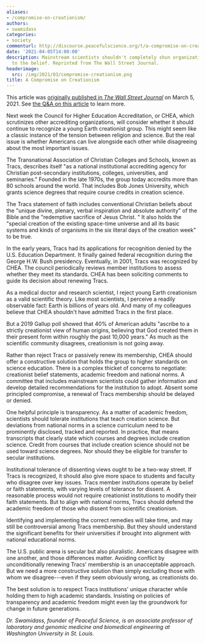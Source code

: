 ```yaml
---
aliases:
- /compromise-on-creationism/
authors:
- swamidass
categories:
- society
commenturl: http://discourse.peacefulscience.org/t/a-compromise-on-creationism/13489
date: '2021-04-05T14:00:00'
description: Mainstream scientists shouldn't completely shun organizations friendly
  to the belief. Reprinted from The Wall Street Journal.
headerimage:
  src: /img/2021/03/compromise-creationism.png
title: A Compromise on Creationism
---
```


This article was [originally published in *The Wall Street Journal*](https://www.wsj.com/articles/a-compromise-on-creationism-11614901537) on March 5, 2021. See [the Q&A on this article](https://peacefulscience.org/qa-wsj-compromise-on-creationism/) to learn more.

Next week the Council for Higher Education Accreditation, or CHEA, which scrutinizes other accrediting organizations, will consider whether it should continue to recognize a young Earth creationist group. This might seem like a classic instance of the tension between religion and science. But the real issue is whether Americans can live alongside each other while disagreeing about the most important issues.

The Transnational Association of Christian Colleges and Schools, known as Tracs, describes itself "as a national institutional accrediting agency for Christian post-secondary institutions, colleges, universities, and seminaries." Founded in the late 1970s, the group today accredits more than 80 schools around the world. That includes Bob Jones University, which grants science degrees that require course credits in creation science.

The Tracs statement of faith includes conventional Christian beliefs about the "unique divine, plenary, verbal inspiration and absolute authority" of the Bible and the "redemptive sacrifice of Jesus Christ. " It also holds the "special creation of the existing space-time universe and all its basic systems and kinds of organisms in the six literal days of the creation week" to be true.

In the early years, Tracs had its applications for recognition denied by the U.S. Education Department. It finally gained federal recognition during the George H.W. Bush presidency. Eventually, in 2001, Tracs was recognized by CHEA. The council periodically reviews member institutions to assess whether they meet its standards. CHEA has been soliciting comments to guide its decision about renewing Tracs.

As a medical doctor and research scientist, I reject young Earth creationism as a valid scientific theory. Like most scientists, I perceive a readily observable fact: Earth is billions of years old. And many of my colleagues believe that CHEA shouldn't have admitted Tracs in the first place.

But a 2019 Gallup poll showed that 40% of American adults "ascribe to a strictly creationist view of human origins, believing that God created them in their present form within roughly the past 10,000 years." As much as the scientific community disagrees, creationism is not going away.

Rather than reject Tracs or passively renew its membership, CHEA should offer a constructive solution that holds the group to higher standards on science education. There is a complex thicket of concerns to negotiate: creationist belief statements, academic freedom and national norms. A committee that includes mainstream scientists could gather information and develop detailed recommendations for the institution to adopt. Absent some principled compromise, a renewal of Tracs membership should be delayed or denied.

One helpful principle is transparency. As a matter of academic freedom, scientists should tolerate institutions that teach creation science. But deviations from national norms in a science curriculum need to be prominently disclosed, tracked and reported. In practice, that means transcripts that clearly state which courses and degrees include creation science. Credit from courses that include creation science should not be used toward science degrees. Nor should they be eligible for transfer to secular institutions.

Institutional tolerance of dissenting views ought to be a two-way street. If Tracs is recognized, it should also give more space to students and faculty who disagree over key issues. Tracs member institutions operate by belief or faith statements, with varying levels of tolerance for dissent. A reasonable process would not require creationist institutions to modify their faith statements. But to align with national norms, Tracs should defend the academic freedom of those who dissent from scientific creationism.

Identifying and implementing the correct remedies will take time, and may still be controversial among Tracs membership. But they should understand the significant benefits for their universities if brought into alignment with national educational norms.

The U.S. public arena is secular but also pluralistic. Americans disagree with one another, and those differences matter. Avoiding conflict by unconditionally renewing Tracs' membership is an unacceptable approach. But we need a more constructive solution than simply excluding those with whom we disagree---even if they seem obviously wrong, as creationists do.

The best solution is to respect Tracs institutions' unique character while holding them to high academic standards. Insisting on policies of transparency and academic freedom might even lay the groundwork for change in future generations.

*Dr. Swamidass, founder of Peaceful Science, is an associate professor of laboratory and genomic medicine and biomedical engineering at Washington University in St. Louis.*